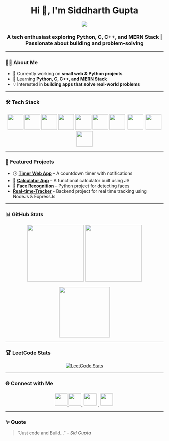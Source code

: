 <h1 align="center">Hi 👋, I'm Siddharth Gupta</h1>

<!-- Typing Effect Banner -->
<p align="center">
  <a href="https://github.com/sid-gupta-007">
    <img src="https://readme-typing-svg.herokuapp.com?size=30&duration=4000&color=36BCF7&center=true&vCenter=true&width=600&lines=Tech+Enthusiast+💻;MERN+Stack+Dev;Python+Dev;Full+Stack+Developer" />
  </a>
</p>


<h3 align="center">A tech enthusiast exploring Python, C, C++, and MERN Stack | Passionate about building and problem-solving</h3>

---

### 👨‍💻 About Me  
- 🔭 Currently working on **small web & Python projects**  
- 🌱 Learning **Python, C, C++, and MERN Stack**  
- 💡 Interested in **building apps that solve real-world problems**  

---

### 🛠 Tech Stack  
<p align="center">
  <!-- Languages -->
  <img src="https://cdn.jsdelivr.net/gh/devicons/devicon/icons/python/python-original.svg" width="50" height="50"/>
  <img src="https://cdn.jsdelivr.net/gh/devicons/devicon/icons/c/c-original.svg" width="50" height="50"/>
  <img src="https://cdn.jsdelivr.net/gh/devicons/devicon/icons/cplusplus/cplusplus-original.svg" width="50" height="50"/>
  <img src="https://cdn.jsdelivr.net/gh/devicons/devicon/icons/javascript/javascript-original.svg" width="50" height="50"/>
  <img src="https://cdn.jsdelivr.net/gh/devicons/devicon/icons/html5/html5-original.svg" width="50" height="50"/>
  <img src="https://cdn.jsdelivr.net/gh/devicons/devicon/icons/css3/css3-original.svg" width="50" height="50"/>

  <!-- MERN Stack -->
  <img src="https://cdn.jsdelivr.net/gh/devicons/devicon/icons/mongodb/mongodb-original.svg" width="50" height="50"/>
  <img src="https://github.com/user-attachments/assets/7cfec4bf-7b47-4b12-87e8-fcb69a34abaf" width="50" height="50" style="background-color:white; border-radius:6px; padding:4px;"/>
  <img src="https://cdn.jsdelivr.net/gh/devicons/devicon/icons/react/react-original.svg" width="50" height="50"/>
  <img src="https://cdn.jsdelivr.net/gh/devicons/devicon/icons/nodejs/nodejs-original.svg" width="50" height="50"/>
</p>

---

### 📂 Featured Projects  
- 🕒 [**Timer Web App**](https://github.com/sid-gupta-007/timer-web-app) – A countdown timer with notifications  
- 🧮 [**Calculator App**](https://github.com/sid-gupta-007/calculator-app) – A functional calculator built using JS  
- 🤖 [**Face Recognition**](https://github.com/sid-gupta-007/Face_recognition) – Python project for detecting faces
- [**Real-time-Tracker**](https://github.com/sid-gupta-007/Real-time-tracker) - Backend project for real time tracking using NodeJs & ExpressJs

---

### 📊 GitHub Stats  
<p align="center">
  <img src="https://github-readme-stats.vercel.app/api?username=sid-gupta-007&show_icons=true&theme=tokyonight" height="180"/>
  <img src="https://github-readme-streak-stats.herokuapp.com/?user=sid-gupta-007&theme=tokyonight" height="180"/>
</p>

<p align="center">
  <img src="https://github-readme-stats.vercel.app/api/top-langs/?username=sid-gupta-007&layout=compact&theme=tokyonight" height="160"/>
</p>

---

### 🏆 LeetCode Stats  
<p align="center">
  <a href="https://leetcode.com/Siddharth_Gupta29/">
    <img src="https://leetcard.jacoblin.cool/Siddharth_Gupta29?theme=dark&font=Karma&ext=heatmap" alt="LeetCode Stats"/>
  </a>
</p>

---

### 🌐 Connect with Me  
<p align="center">
  <a href="mailto:siddharthgupta2903@gmail.com" target="_blank">
    <img src="https://cdn.jsdelivr.net/gh/devicons/devicon/icons/google/google-original.svg" width="40" height="40"/>
  </a>
  <a href="https://www.linkedin.com/in/siddharth-gupta-775357211" target="_blank">
    <img src="https://cdn.jsdelivr.net/gh/devicons/devicon/icons/linkedin/linkedin-original.svg" width="40" height="40"/>
  </a>
  <a href="https://twitter.com/SiddhuG01" target="_blank">
    <img src="https://github.com/user-attachments/assets/398f5086-3176-4dfe-acea-a33b9f93ac4a" width="40" height="40" style="background-color:white; border-radius:6px; padding:4px;"/>
  </a>
  <a href="https://leetcode.com/Siddharth_Gupta29/" target="_blank">
    <img src="https://github.com/user-attachments/assets/7427880f-d723-4911-856b-08c67328e344" width="40" height="40" style="background-color:white; border-radius:6px; padding:4px;"/>
  </a>
</p>

---

### ✨ Quote  
> “Just code and Build...” – *Sid Gupta*
